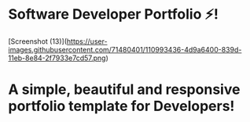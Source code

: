 # Software Developer Portfolio ⚡️!
\[Screenshot (13)](https://user-images.githubusercontent.com/71480401/110993436-4d9a6400-839d-11eb-8e84-2f7933e7cd57.png)

# A simple, beautiful and responsive portfolio template for Developers!
